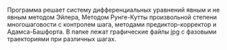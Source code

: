 Программа решает систему дифференциальных уравнений явным и не явным методом Эйлера, Методом Рунге-Кутты произвольной степени многошаговости с контролем шага, методами предиктор-корректор и Адамса-Башфорта. В папке лежат графические файлы jpg с фазовыми траекториями при различных шагах. 

